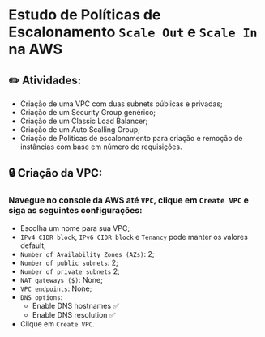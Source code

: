 # Estudo de Políticas de Escalonamento `Scale Out` e `Scale In` na AWS
## ✏️ Atividades:
* Criação de uma VPC com duas subnets públicas e privadas;
* Criação de um Security Group genérico;
* Criação de um Classic Load Balancer;
* Criação de um Auto Scalling Group;
* Criação de Políticas de escalonamento para criação e remoção de instâncias com base em número de requisições.

## 🔒 Criação da VPC:

### Navegue no console da AWS até `VPC`, clique em `Create VPC` e siga as seguintes configurações:

* Escolha um nome para sua VPC;
* `IPv4 CIDR block`, `IPv6 CIDR block` e `Tenancy` pode manter os valores default;
* `Number of Availability Zones (AZs)`: 2;
* `Number of public subnets`: 2;
* `Number of private subnets` 2;
* `NAT gateways ($)`: None;
* `VPC endpoints`: None;
* `DNS options`: 
    - Enable DNS hostnames ✅
    - Enable DNS resolution ✅
* Clique em `Create VPC`.
